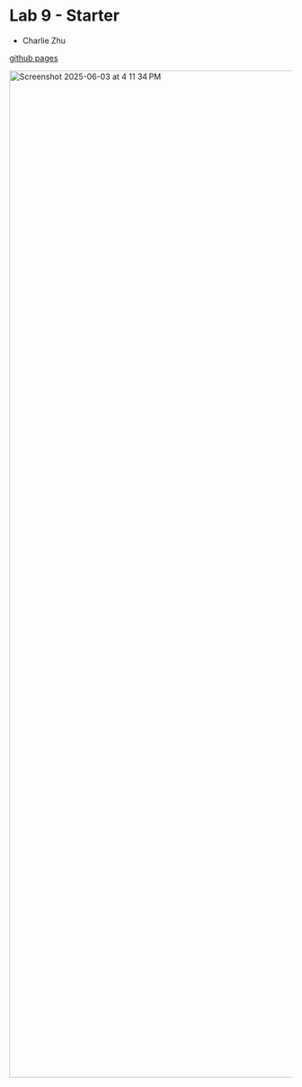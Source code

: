 # Lab 9 - Starter
- Charlie Zhu

[github pages](https://1855387.github.io/Lab9_Starter/)

<img width="1792" alt="Screenshot 2025-06-03 at 4 11 34 PM" src="https://github.com/user-attachments/assets/828d47d7-8ea8-4457-b3c9-180b09444c47" />

